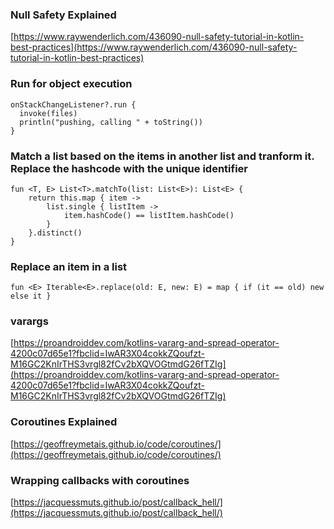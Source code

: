 ### Null Safety Explained
[https://www.raywenderlich.com/436090-null-safety-tutorial-in-kotlin-best-practices](https://www.raywenderlich.com/436090-null-safety-tutorial-in-kotlin-best-practices)

### Run for object execution
```
onStackChangeListener?.run {
  invoke(files)
  println("pushing, calling " + toString())
}
```

### Match a list based on the items in another list and tranform it. Replace the hashcode with the unique identifier
```
fun <T, E> List<T>.matchTo(list: List<E>): List<E> {
    return this.map { item ->
        list.single { listItem ->
            item.hashCode() == listItem.hashCode()
        }
    }.distinct()
}
```
### Replace an item in a list
```
fun <E> Iterable<E>.replace(old: E, new: E) = map { if (it == old) new else it }
```
### varargs
[https://proandroiddev.com/kotlins-vararg-and-spread-operator-4200c07d65e1?fbclid=IwAR3X04cokkZQoufzt-M16GC2KnIrTHS3vrgl82fCv2bXQVOGtmdG26fTZIg](https://proandroiddev.com/kotlins-vararg-and-spread-operator-4200c07d65e1?fbclid=IwAR3X04cokkZQoufzt-M16GC2KnIrTHS3vrgl82fCv2bXQVOGtmdG26fTZIg)
### Coroutines Explained
[https://geoffreymetais.github.io/code/coroutines/](https://geoffreymetais.github.io/code/coroutines/)

### Wrapping callbacks with coroutines
[https://jacquessmuts.github.io/post/callback_hell/](https://jacquessmuts.github.io/post/callback_hell/)
